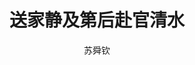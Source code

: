 ---
title: 送家静及第后赴官清水
layout: accumulation
content: 几年尘土客京华，一日春乘犯斗槎。|梦好夜归全蜀道，眼明朝宴上林花。|白头佐邑非为晚，蓝绶还乡亦可誇。|况有雄图看悟主，莫伤孤宦向天涯。
essence: 
    - 况有雄图看悟主，|莫伤孤宦向天涯。
author: 苏舜钦
period: 北宋
source: 《送家静及第后赴官清水》
---